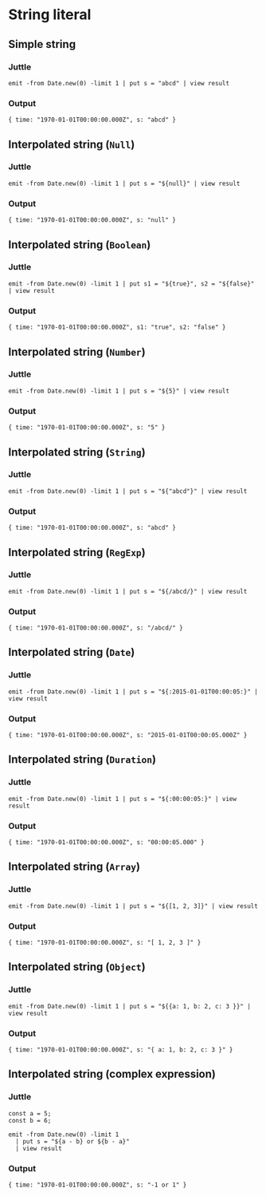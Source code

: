 # String literal

## Simple string

### Juttle

    emit -from Date.new(0) -limit 1 | put s = "abcd" | view result

### Output

    { time: "1970-01-01T00:00:00.000Z", s: "abcd" }

## Interpolated string (`Null`)

### Juttle

    emit -from Date.new(0) -limit 1 | put s = "${null}" | view result

### Output

    { time: "1970-01-01T00:00:00.000Z", s: "null" }

## Interpolated string (`Boolean`)

### Juttle

    emit -from Date.new(0) -limit 1 | put s1 = "${true}", s2 = "${false}" | view result

### Output

    { time: "1970-01-01T00:00:00.000Z", s1: "true", s2: "false" }

## Interpolated string (`Number`)

### Juttle

    emit -from Date.new(0) -limit 1 | put s = "${5}" | view result

### Output

    { time: "1970-01-01T00:00:00.000Z", s: "5" }

## Interpolated string (`String`)

### Juttle

    emit -from Date.new(0) -limit 1 | put s = "${"abcd"}" | view result

### Output

    { time: "1970-01-01T00:00:00.000Z", s: "abcd" }

## Interpolated string (`RegExp`)

### Juttle

    emit -from Date.new(0) -limit 1 | put s = "${/abcd/}" | view result

### Output

    { time: "1970-01-01T00:00:00.000Z", s: "/abcd/" }

## Interpolated string (`Date`)

### Juttle

    emit -from Date.new(0) -limit 1 | put s = "${:2015-01-01T00:00:05:}" | view result

### Output

    { time: "1970-01-01T00:00:00.000Z", s: "2015-01-01T00:00:05.000Z" }

## Interpolated string (`Duration`)

### Juttle

    emit -from Date.new(0) -limit 1 | put s = "${:00:00:05:}" | view result

### Output

    { time: "1970-01-01T00:00:00.000Z", s: "00:00:05.000" }

## Interpolated string (`Array`)

### Juttle

    emit -from Date.new(0) -limit 1 | put s = "${[1, 2, 3]}" | view result

### Output

    { time: "1970-01-01T00:00:00.000Z", s: "[ 1, 2, 3 ]" }

## Interpolated string (`Object`)

### Juttle

    emit -from Date.new(0) -limit 1 | put s = "${{a: 1, b: 2, c: 3 }}" | view result

### Output

    { time: "1970-01-01T00:00:00.000Z", s: "{ a: 1, b: 2, c: 3 }" }

## Interpolated string (complex expression)

### Juttle

    const a = 5;
    const b = 6;

    emit -from Date.new(0) -limit 1
      | put s = "${a - b} or ${b - a}"
      | view result

### Output

    { time: "1970-01-01T00:00:00.000Z", s: "-1 or 1" }
